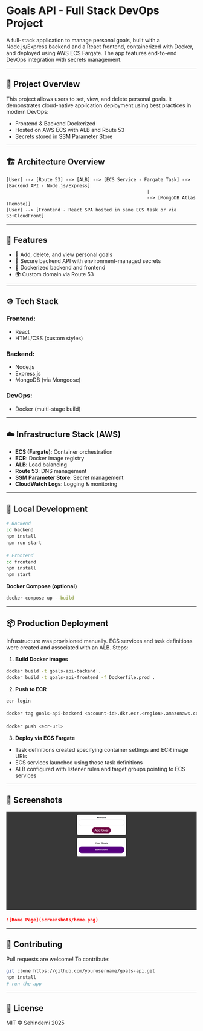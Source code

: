# Goals API - Full Stack DevOps Project

A full-stack application to manage personal goals, built with a Node.js/Express backend and a React frontend, containerized with Docker, and deployed using AWS ECS Fargate. The app features end-to-end DevOps integration with secrets management.

---

## 🧭 Project Overview

This project allows users to set, view, and delete personal goals. It demonstrates cloud-native application deployment using best practices in modern DevOps:

* Frontend & Backend Dockerized
* Hosted on AWS ECS with ALB and Route 53
* Secrets stored in SSM Parameter Store

---

## 🏗️ Architecture Overview

```
[User] --> [Route 53] --> [ALB] --> [ECS Service - Fargate Task] --> [Backend API - Node.js/Express]
                                                    |
                                                    --> [MongoDB Atlas (Remote)]
[User] --> [Frontend - React SPA hosted in same ECS task or via S3+CloudFront]
```

---

## 🚀 Features

* 🎯 Add, delete, and view personal goals
* 🔐 Secure backend API with environment-managed secrets
* 🐳 Dockerized backend and frontend
* 🌍 Custom domain via Route 53

---

## ⚙️ Tech Stack

### Frontend:

* React
* HTML/CSS (custom styles)

### Backend:

* Node.js
* Express.js
* MongoDB (via Mongoose)

### DevOps:

* Docker (multi-stage build)

---

## ☁️ Infrastructure Stack (AWS)

* **ECS (Fargate)**: Container orchestration
* **ECR**: Docker image registry
* **ALB**: Load balancing
* **Route 53**: DNS management
* **SSM Parameter Store**: Secret management
* **CloudWatch Logs**: Logging & monitoring

---

## 🧪 Local Development

```bash
# Backend
cd backend
npm install
npm run start

# Frontend
cd frontend
npm install
npm start
```

**Docker Compose (optional)**

```bash
docker-compose up --build
```

---

## 📦 Production Deployment

Infrastructure was provisioned manually. ECS services and task definitions were created and associated with an ALB. Steps:

1. **Build Docker images**

```bash
docker build -t goals-api-backend .
docker build -t goals-api-frontend -f Dockerfile.prod .
```

2. **Push to ECR**

```bash
ecr-login

docker tag goals-api-backend <account-id>.dkr.ecr.<region>.amazonaws.com/goals-api-backend

docker push <ecr-url>
```

3. **Deploy via ECS Fargate**

* Task definitions created specifying container settings and ECR image URIs
* ECS services launched using those task definitions
* ALB configured with listener rules and target groups pointing to ECS services

---

## 📸 Screenshots

![alt text](image.png)

```md
![Home Page](screenshots/home.png)
```

---

## 🤝 Contributing

Pull requests are welcome! To contribute:

```bash
git clone https://github.com/yourusername/goals-api.git
npm install
# run the app
```

---

## 📄 License

MIT © Sehindemi 2025

